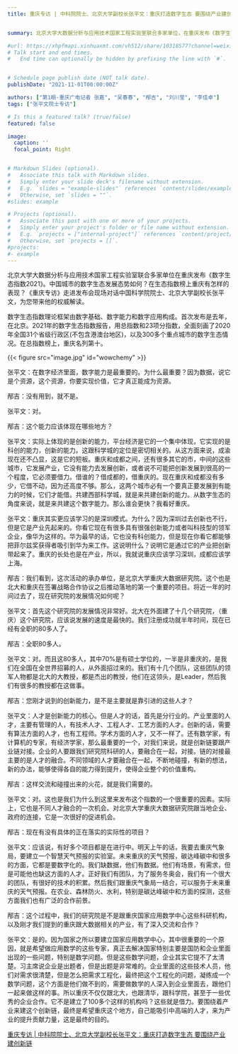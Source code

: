 ```yaml
---
title: 重庆专访 | 中科院院士、北京大学副校长张平文：重庆打造数字生态 要围绕产业建创新链


summary: 北京大学大数据分析与应用技术国家工程实验室联合多家单位，在重庆发布《数字生态指数2021》。中国城市的数字生态发展态势如何？在生态指数榜上重庆有怎样的表现？《重庆专访》走进发布会现场，对话中国科学院院士、北京大学副校长张平文，为您带来他的权威解读。

#url: https://xhpfmapi.xinhuaxmt.com/vh512/share/10318577?channel=weixin
# Talk start and end times.
#   End time can optionally be hidden by prefixing the line with `#`.


# Schedule page publish date (NOT talk date).
publishDate: "2021-11-01T00:00:00Z"

authors: ["第1眼-重庆广电记者 张嘉", "吴春春", "邴吉", "刘川莹", "李佳卓"]
tags: ["张平文院士专访"]

# Is this a featured talk? (true/false)
featured: false

image:
  caption: ''
  focal_point: Right


# Markdown Slides (optional).
#   Associate this talk with Markdown slides.
#   Simply enter your slide deck's filename without extension.
#   E.g. `slides = "example-slides"` references `content/slides/example-slides.md`.
#   Otherwise, set `slides = ""`.
#slides: example

# Projects (optional).
#   Associate this post with one or more of your projects.
#   Simply enter your project's folder or file name without extension.
#   E.g. `projects = ["internal-project"]` references `content/project/deep-learning/index.md`.
#   Otherwise, set `projects = []`.
#projects:
#- example
---
```

北京大学大数据分析与应用技术国家工程实验室联合多家单位在重庆发布《数字生态指数2021》。中国城市的数字生态发展态势如何？在生态指数榜上重庆有怎样的表现？《重庆专访》走进发布会现场对话中国科学院院士、北京大学副校长张平文，为您带来他的权威解读。


数字生态指数理论框架由数字基础、数字能力和数字应用构成。首次发布是去年，在北京。2021年的数字生态指数报告，用总指数和23项分指数，全面刻画了2020年全国31个省级行政区(不包含港澳台地区)，以及300多个重点城市的数字生态情况。在总指数榜上，重庆名列第十。

{{< figure src="image.jpg" id="wowchemy" >}}

张平文：在数字经济里面，数字能力是最重要的。为什么最重要？因为数据，说它是个资源，这个资源，你要实现价值，它才真正能成为资源。


邴吉：没有用到，就不是。


张平文：对。


邴吉：这个能力应该体现在哪些地方？


张平文：实际上体现的是创新的能力，平台经济是它的一个集中体现，它实现的是科创的能力，创新的能力。这跟科学城的定位是密切相关的。从这方面来说，成渝现在还不凸显，这是它的短板。重庆和成都之间，还有很多其它的市，中间的这些城市，它发展产业，它没有能力去发展创新，或者说不可能把创新发展到很高的一个程度，它必须要借力。借谁的？借成都的，借重庆的。现在重庆和成都没有多少，它借不动，因为还高度不够。那么，这两个城市必有一个要真正要发展到有能力的时候，它们才能借。共建西部科学城，就是来共建创新的能力。从数字生态的角度来说，就是来共建这个数字能力。那么谁会更快？我看好重庆。


张平文：重庆其实更应该学习的是深圳模式。为什么？因为深圳过去创新也不行，但是它是产业先起来的。你看它现在有很多具有很强创新能力或者叫科技型的领军企业，像华为这样的。华为最早的话，它也没有科创能力，但是现在你看它都能够把菲尔兹奖获得者吸引到华为来工作。这说明什么？说明它是通过它的产业把创新带起来了。重庆的长处也是在产业，所以，我就说重庆应该学习深圳，成都应该学上海。
 

邴吉：我们看到，这次活动的承办单位，是北京大学重庆大数据研究院。这个也是北大和重庆在签署战略合作协议之后推动落地的第一个重要的项目。将近一年的时间过去了，现在研究院的发展情况如何呢？


张平文：首先这个研究院的发展情况非常好。北大在外面建了十几个研究院，（重庆）这个研究院，应该说发展的速度是最快的。我们注册成功就半年时间，现在已经有全职的80多人了。


邴吉：全职80多人。


张平文：对。而且这80多人，其中70%是有硕士学位的，一半是非重庆的，是我们在全国在全世界招募的人，从外面招过来的。我们有十几个团队，这些团队的领军人物都是北大的大教授，都是杰出的教授，他们在这领头，是Leader，然后我们有很多的教授都在这做事。


邴吉：您刚才说到的创新能力，是不是主要就是靠引进的这些人才？


张平文：人才是创新能力的核心。但是人才的话，首先是分行业的。产业里面的人才，主要有管理的人，有技术人才、工程人才、工艺方面的人才。创新的话，需要有算法方面的人才，也有工程师。学术方面的人才，又不一样了。还有数学家，有计算机的专家，有经济学家，那么最重要的一个，对我们来说，就是创新链要跟产业链对接。企业的人要跟我们研究院科研的人，要融合在一起，对接。链的对接最主要的是人才的融合。不同领域的人才要融合在一起，不断地碰撞，有新的想法，新的办法，能够使得各自的能力得到提升，使得企业整个的价值重构。


邴吉：这样交流和碰撞出来的火花，就是我们需要的。


张平文：对。这也是我们为什么到这里来发布这个指数的一个很重要的因素。实际上，它也是不同人才融合的一次机会。对北京大学重庆大数据研究院跟当地企业、政府的连接，它是一次很好的促进机会。


邴吉：现在有没有具体的正在落实的实际性的项目？


张平文：应该说，有好多个项目都是在进行中。明天上午的话，我要去重庆气象局，要建立一个智慧天气预报的实验室。未来重庆的天气预报，碳达峰碳中和很多的方面，它都是要数字化的。我们缺数据，他们有数据。他们有场景，有需求，但是可能他也缺这方面的人才。正好我们有团队，为了服务冬奥会，我们有一个很大的团队，有很好的技术的积累。然后我们跟重庆气象局一结合，可以服务于未来重庆的天气预报。在农业、森林防火、水利，特别是碳达峰碳中和方面的探测，这些方面我们也有广泛的合作前景。


邴吉：这个过程中，我们的研究院是不是跟重庆国家应用数学中心这些科研机构，以及刚才我们提到的重庆跟大数据相关的产业，有了深入交流和合作？


张平文：是的。因为国家之所以要建立国家应用数学中心，其中很重要的一个原因，就是希望做应用数学的这些专家，真正去解决国家特别主要是国防和企业里面出现的一些问题，特别是数学问题。但是这些数学问题，企业其实它提不了太清楚。习主席说企业是出题者，但是出题是非常难的。企业里面的这些技术人员，他们对需求很清楚，但是怎么把需求工程化，最终把这个工程化的问题，凝练成一个数学问题，这个方面是他们做不到的，需要做数学的人深入到企业里面去，跟他们一起来做这样的事。所以重庆不仅仅跟北大，也跟清华，跟科学院，甚至于一些优秀的企业合作。它不是建立了100多个这样的机构吗？这些就是借力。要围绕着产业来建这个创新链，最终是希望重庆这个地方，自己能吸引中高端的人才，来为产业的提升贡献力量，这是最终的目的。

[重庆专访 | 中科院院士、北京大学副校长张平文：重庆打造数字生态 要围绕产业建创新链](https://xhpfmapi.xinhuaxmt.com/vh512/share/10318577?channel=weixin)
